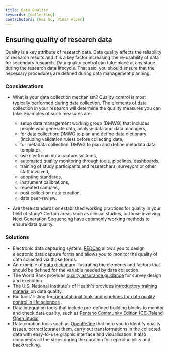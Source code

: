 ```yaml
---
title: Data Quality
keywords: [collecting]
contributors: [Wei Gu, Pinar Alper]
---
```


## Ensuring quality of research data

Quality is a key attribute of research data. Data quality affects the reliability of research results and it is a key factor increasing the re-usability of data for secondary research. Data quality control can take place at any stage during the research data lifecycle. That said, you should ensure that the necessary procedures are defined during data management planning. 


### Considerations

  * What is your data collection mechanism? Quality control is most typically performed during data collection. The elements of data collection in your research will determine the quality measures you can take.
Examples of such measures are:
      * setup data management working group (DMWG) that includes people who generate data, analyse data and data managers,
      * for data collection: DMWG to plan and define data dictionary (including validation rules) before collecting data,
      * for metadata collection: DMWG to plan and define metadata data templates,
      * use electronic data capture systems,
      * automated quality monitoring through tools, pipelines, dashboards,
      * training of study participants and researchers, surveyors or other staff involved,
      * adopting standards,
      * instrument calibrations, 
      * repeated samples, 
      * post collection data curation, 
      * data peer-review.
  
  * Are there standards or established working practices for quality in your field of study? Certain areas such as clinical studies, or those involving Next Generation Sequencing have commonly working methods to ensure data quality.
  

### Solutions

  * Electronic data capturing system: [REDCap](https://www.project-redcap.org) allows you to design electronic data capture forms and allows you to monitor the quality of data collected via those forms.
  * An example of [data dictionary](https://webdav-r3lab.uni.lu/public/elixir/templates/Data_dictionary_example.xlsx) illustrating the elements and factors that should be defined for the variable needed by data collection.
  * The World Bank provides [quality assurance guidance](https://dimewiki.worldbank.org/wiki/Data_Quality_Assurance_Plan) for survey design and execution.
  * The U.S. National Institute's of Health's provides [introductory training material](https://oir.nih.gov/sites/default/files/uploads/sourcebook/documents/ethical_conduct/data_quality_management-2015_05_15.pdf) on data quality.
  * Bio.tools' listing for[computational tools and pipelines for data quality control in life sciences](https://bio.tools/t?page=1&q=quality&sort=score) .
  * Data integration tools that include pre-defined building blocks to monitor and check data quality, such as [Pentaho Community Edition (CE)](https://wiki.pentaho.com/display/COM/Community+Edition+Downloads?desktop=true&macroName=ul),[Talend Open Studio](https://sourceforge.net/projects/talend-studio/)
  * Data curation tools such as [OpenRefine](https://openrefine.org/) that help you to identify quality issues, correct(curate) them, carry out transformations in the collected data with easy-to-use graphic interface and visualisation. It also documents all the steps during the curation for reproducibility and backtracking. 
